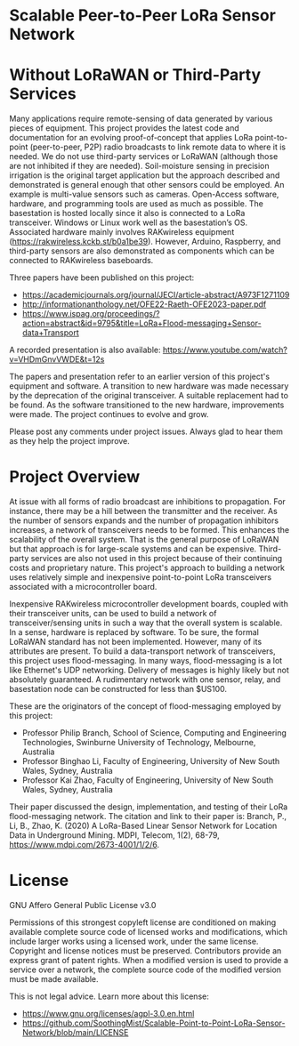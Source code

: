 # Scalable Peer-to-Peer LoRa Sensor Network
# Without LoRaWAN or Third-Party Services

Many applications require remote-sensing of data generated by various pieces of equipment. This project provides the latest code and documentation for an evolving proof-of-concept that applies LoRa point-to-point (peer-to-peer, P2P) radio broadcasts to link remote data to where it is needed. We do not use third-party services or LoRaWAN (although those are not inhibited if they are needed). Soil-moisture sensing in precision irrigation is the original target application but the approach described and demonstrated is general enough that other sensors could be employed. An example is multi-value sensors such as cameras. Open-Access software, hardware, and programming tools are used as much as possible. The basestation is hosted locally since it also is connected to a LoRa transceiver. Windows or Linux work well as the basestation’s OS. Associated hardware mainly involves RAKwireless equipment (https://rakwireless.kckb.st/b0a1be39). However, Arduino, Raspberry, and third-party sensors are also demonstrated as components which can be connected to RAKwireless baseboards.

Three papers have been published on this project:

 * https://academicjournals.org/journal/JECI/article-abstract/A973F1271109
 * http://informationanthology.net/OFE22-Raeth-OFE2023-paper.pdf
 * https://www.ispag.org/proceedings/?action=abstract&id=9795&title=LoRa+Flood-messaging+Sensor-data+Transport

A recorded presentation is also available: https://www.youtube.com/watch?v=VHDmGnvVWDE&t=12s

The papers and presentation refer to an earlier version of this project's equipment and software. A transition to new hardware was made necessary by the deprecation of the original transceiver. A suitable replacement had to be found. As the software transitioned to the new hardware, improvements were made. The project continues to evolve and grow.

Please post any comments under project issues. Always glad to hear them as they help the project improve.

# Project Overview

At issue with all forms of radio broadcast are inhibitions to propagation. For instance, there may be a hill between the transmitter and the receiver. As the number of sensors expands and the number of propagation inhibitors increases, a network of transceivers needs to be formed. This enhances the scalability of the overall system. That is the general purpose of LoRaWAN but that approach is for large-scale systems and can be expensive. Third-party services are also not used in this project because of their continuing costs and proprietary nature. This project's approach to building a network uses relatively simple and inexpensive point-to-point LoRa transceivers associated with a microcontroller board.

Inexpensive RAKwireless microcontroller development boards, coupled with their transceiver units, can be used to build a network of transceiver/sensing units in such a way that the overall system is scalable. In a sense, hardware is replaced by software. To be sure, the formal LoRaWAN standard has not been implemented. However, many of its attributes are present. To build a data-transport network of transceivers, this project uses flood-messaging. In many ways, flood-messaging is a lot like Ethernet's UDP networking. Delivery of messages is highly likely but not absolutely guaranteed. A rudimentary network with one sensor, relay, and basestation node can be constructed for less than $US100.

These are the originators of the concept of flood-messaging employed by this project:

   - Professor Philip Branch, School of Science, Computing and Engineering Technologies, Swinburne University of Technology, Melbourne, Australia
   - Professor Binghao Li, Faculty of Engineering, University of New South Wales, Sydney, Australia
   - Professor Kai Zhao, Faculty of Engineering, University of New South Wales, Sydney, Australia
  
Their paper discussed the design, implementation, and testing of their LoRa flood-messaging network. The citation and link to their paper is: Branch, P., Li, B., Zhao, K. (2020) A LoRa-Based Linear Sensor Network for Location Data in Underground Mining. MDPI, Telecom, 1(2), 68-79, https://www.mdpi.com/2673-4001/1/2/6.  

# License

GNU Affero General Public License v3.0

Permissions of this strongest copyleft license are conditioned on making available complete source code of licensed works and modifications, which include larger works using a licensed work, under the same license. Copyright and license notices must be preserved. Contributors provide an express grant of patent rights. When a modified version is used to provide a service over a network, the complete source code of the modified version must be made available.

This is not legal advice. Learn more about this license:
 * https://www.gnu.org/licenses/agpl-3.0.en.html
 * https://github.com/SoothingMist/Scalable-Point-to-Point-LoRa-Sensor-Network/blob/main/LICENSE

